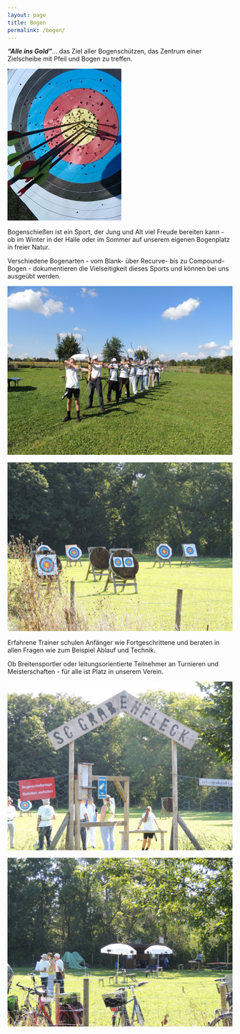 ```yaml
---
layout: page
title: Bogen
permalink: /bogen/
---
```

***“Alle ins Gold”***... das Ziel aller Bogenschützen, das Zentrum einer Zielscheibe mit Pfeil und Bogen zu treffen.

![](/images/uploads/bogen1.jpg)

Bogenschießen ist ein Sport, der Jung und Alt viel Freude bereiten kann - ob im Winter in der Halle oder im Sommer auf unserem eigenen Bogenplatz in freier Natur.

Verschiedene Bogenarten - vom Blank- über Recurve- bis zu Compound-Bogen - dokumentieren die Vielseitigkeit dieses Sports und können bei uns ausgeübt werden.

![](/images/uploads/dscn0327.jpg)

![](/images/uploads/dscn0321.jpg)

Erfahrene Trainer schulen Anfänger wie Fortgeschrittene und beraten in allen Fragen wie zum Beispiel Ablauf und Technik.

Ob Breitensportler oder leitungsorientierte Teilnehmer an Turnieren und Meisterschaften - für alle ist Platz in unserem Verein.

![](/images/uploads/dscn0324.jpg)

![](/images/uploads/dscn0322.jpg)

![]()